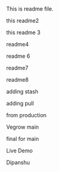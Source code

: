 This is readme file.

this readme2

this readme 3

readme4

readme 6

readme7

readme8

adding stash

adding pull

from production

Vegrow main

final for main

Live Demo

Dipanshu
